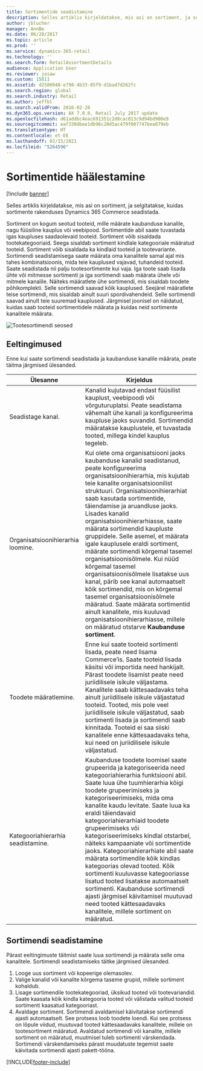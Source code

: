```yaml
---
title: Sortimentide seadistamine
description: Selles artiklis kirjeldatakse, mis asi on sortiment, ja selgitatakse, kuidas sortimente rakenduses Dynamics 365 Commerce seadistada.
author: jblucher
manager: AnnBe
ms.date: 06/20/2017
ms.topic: article
ms.prod: ''
ms.service: dynamics-365-retail
ms.technology: ''
ms.search.form: RetailAssortmentDetails
audience: Application User
ms.reviewer: josaw
ms.custom: 15811
ms.assetid: d2580048-e798-4b33-85f9-d1bad7d262fc
ms.search.region: global
ms.search.industry: Retail
ms.author: jeffbl
ms.search.validFrom: 2016-02-28
ms.dyn365.ops.version: AX 7.0.0, Retail July 2017 update
ms.openlocfilehash: d61addbc4eac691351c2d8cac013c9d94bd900e9
ms.sourcegitcommit: eaf330dbee1db96c20d5ac479f007747bea079eb
ms.translationtype: HT
ms.contentlocale: et-EE
ms.lasthandoff: 02/15/2021
ms.locfileid: "5264596"
---
```

# <a name="set-up-assortments"></a>Sortimentide häälestamine

[!include [banner](includes/banner.md)]

Selles artiklis kirjeldatakse, mis asi on sortiment, ja selgitatakse, kuidas sortimente rakenduses Dynamics 365 Commerce seadistada.

Sortiment on kogum seotud tooteid, mille määrate kaubanduse kanalile, nagu füüsiline kauplus või veebipood. Sortimentide abil saate tuvastada igas kaupluses saadaolevaid tooteid. Sortiment võib sisaldada tootekategooriaid. Seega sisaldab sortiment kindlale kategooriale määratud tooteid. Sortiment võib sisaldada ka kindlaid tooteid ja tootevariante. Sortimendi seadistamisega saate määrata oma kanalitele samal ajal mis tahes kombinatsioonis, mida teie kauplused vajavad, tuhandeid tooteid. Saate seadistada nii palju tootesortimente kui vaja. Iga toote saab lisada ühte või mitmesse sortimenti ja iga sortimendi saab määrata ühele või mitmele kanalile. Näiteks määratlete ühe sortimendi, mis sisaldab toodete põhikomplekti. Selle sortimendi saavad kõik kauplused. Seejärel määratlete teise sortimendi, mis sisaldab ainult suuri spordivahendeid. Selle sortimendi saavad ainult teie suuremad kauplused. Järgmisel joonisel on näidatud, kuidas saab tooteid sortimentidele määrata ja kuidas neid sortimente kanalitele määrata.

![Tootesortimendi seosed](./media/assortments_relationship.gif)

## <a name="prerequisites"></a>Eeltingimused

Enne kui saate sortimendi seadistada ja kaubanduse kanalile määrata, peate täitma järgmised ülesanded.

| Ülesanne                              | Kirjeldus |
|-----------------------------------|-------------|
| Seadistage kanal.          | Kanalid kujutavad endast füüsilist kauplust, veebipoodi või võrguturuplatsi. Peate seadistama vähemalt ühe kanali ja konfigureerima kaupluse jaoks suvandid. Sortimendid määratakse kauplustele, et tuvastada tooted, millega kindel kauplus tegeleb. |
| Organisatsioonihierarhia loomine. | Kui olete oma organisatsiooni jaoks kaubanduse kanalid seadistanud, peate konfigureerima organisatsioonihierarhia, mis kujutab teie kanalite organisatsioonilist struktuuri. Organisatsioonihierarhiat saab kasutada sortimentide, täiendamise ja aruandluse jaoks. Lisades kanalid organisatsioonihierarhiasse, saate määrata sortimendid kaupluste gruppidele. Selle asemel, et määrata igale kauplusele eraldi sortiment, määrate sortimendi kõrgemal tasemel organisatsioonisõlmele. Kui nüüd kõrgemal tasemel organisatsioonisõlmele lisatakse uus kanal, pärib see kanal automaatselt kõik sortimendid, mis on kõrgemal tasemel organisatsioonisõlmele määratud. Saate määrata sortimentid ainult kanalitele, mis kuuluvad organisatsioonihierarhiasse, millele on määratud otstarve **Kaubanduse sortiment**. |
| Toodete määratlemine.                  | Enne kui saate tooteid sortimenti lisada, peate need lisama Commerce’is. Saate tooteid lisada käsitsi või importida need hankijalt. Pärast toodete lisamist peate need juriidilisele isikule väljastama. Kanalitele saab kättesaadavaks teha ainult juriidilisele isikule väljastatud tooteid. Tooted, mis pole veel juriidilisele isikule väljastatud, saab sortimenti lisada ja sortimendi saab kinnitada. Tooteid ei saa siiski kanalitele enne kättesaadavaks teha, kui need on juriidilisele isikule väljastatud. |
| Kategooriahierarhia seadistamine.      | Kaubanduse toodete loomisel saate grupeerida ja kategoriseerida need kategooriahierarhia funktsiooni abil. Saate luua ühe tuumhierarhia kõigi toodete grupeerimiseks ja kategoriseerimiseks, mida oma kanalite kaudu levitate. Saate luua ka eraldi täiendavaid kategooriahierarhiaid toodete grupeerimiseks või kategoriseerimiseks kindlal otstarbel, näiteks kampaaniate või sortimentide jaoks. Kategooriahierarhiate abil saate määrata sortimendile kõik kindlas kategoorias olevad tooted. Kõik sortimenti kuuluvasse kategooriasse lisatud tooted lisatakse automaatselt sortimenti. Kaubanduse sortimendi ajasti järgmisel käivitamisel muutuvad need tooted kättesaadavaks kanalitele, millele sortiment on määratud. |

## <a name="setting-up-an-assortment"></a>Sortimendi seadistamine

Pärast eeltingimuste täitmist saate luua sortimendi ja määrata selle oma kanalitele. Sortimendi seadistamiseks täitke järgmised ülesanded.

1. Looge uus sortiment või kopeerige olemasolev.
2. Valige kanalid või kanalite kõrgema taseme grupid, millele sortiment kohaldub.
3. Lisage sortimendile tootekategooriad, üksikud tooted või tootevariandid. Saate kaasata kõik kindla kategooria tooted või välistada valitud tooteid sortimenti kaasatud kategooriast.
4. Avaldage sortiment. Sortimendi avaldamisel käivitatakse sortimendi ajasti automaatselt. See protsess loob toodete loendi. Kui see protsess on lõpule viidud, muutuvad tooted kättesaadavaks kanalitele, millele on tootesortiment määratud. Avaldatud sortimendi või kanalite, millele sortiment on määratud, muutmisel tuleb sortimenti värskendada. Sortimendi värskendamiseks pärast muudatuste tegemist saate käivitada sortimendi ajasti pakett-tööna.


[!INCLUDE[footer-include](../includes/footer-banner.md)]